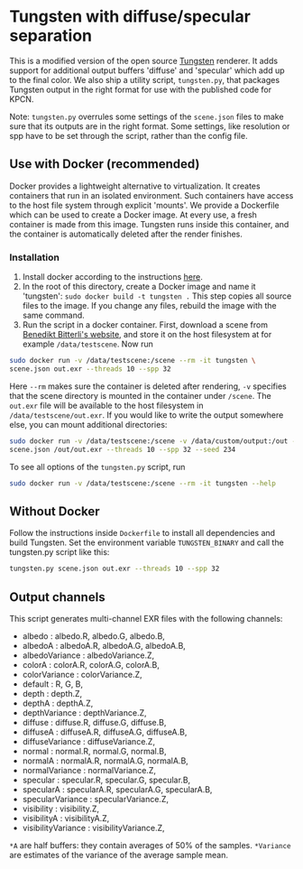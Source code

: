 # Tungsten with diffuse/specular separation

This is a modified version of the open source [Tungsten](https://github.com/tunabrain/tungsten) renderer. It adds support for additional output buffers 'diffuse' and 'specular' which add up to the final color. We also ship a utility script, `tungsten.py`, that packages Tungsten output in the right format for use with the published code for KPCN.

Note: `tungsten.py` overrules some settings of the `scene.json` files to make sure that its outputs are in the right format. Some settings, like resolution or spp have to be set through the script, rather than the config file.

## Use with Docker (recommended)

Docker provides a lightweight alternative to virtualization. It creates containers that run in an isolated environment. Such containers have access to the host file system through explicit 'mounts'. We provide a Dockerfile which can be used to create a Docker image. At every use, a fresh container is made from this image. Tungsten runs inside this container, and the container is automatically deleted after the render finishes.

### Installation

1. Install docker according to the instructions [here](https://docs.docker.com/engine/installation/).
2. In the root of this directory, create a Docker image and name it 'tungsten': `sudo docker build -t tungsten .` This step copies all source files to the image. If you change any files, rebuild the image with the same command.
3. Run the script in a docker container. First, download a scene from [Benedikt Bitterli's website](https://benedikt-bitterli.me/resources/), and store it on the host filesystem at for example `/data/testscene`. Now run

```bash
sudo docker run -v /data/testscene:/scene --rm -it tungsten \
scene.json out.exr --threads 10 --spp 32
```

Here `--rm` makes sure the container is deleted after rendering, `-v` specifies that the scene directory is mounted in the container under `/scene`. The `out.exr` file will be available to the host filesystem in `/data/testscene/out.exr`. If you would like to write the output somewhere else, you can mount additional directories:

```bash
sudo docker run -v /data/testscene:/scene -v /data/custom/output:/out --rm -it tungsten \
scene.json /out/out.exr --threads 10 --spp 32 --seed 234
```

To see all options of the `tungsten.py` script, run

```bash
sudo docker run -v /data/testscene:/scene --rm -it tungsten --help
```

## Without Docker

Follow the instructions inside `Dockerfile` to install all dependencies and build Tungsten. Set the environment variable `TUNGSTEN_BINARY` and call the tungsten.py script like this:

```bash
tungsten.py scene.json out.exr --threads 10 --spp 32
```

## Output channels

This script generates multi-channel EXR files with the following channels:

 - albedo                        : albedo.R, albedo.G, albedo.B,
 - albedoA                       : albedoA.R, albedoA.G, albedoA.B,
 - albedoVariance                : albedoVariance.Z,
 - colorA                        : colorA.R, colorA.G, colorA.B,
 - colorVariance                 : colorVariance.Z,
 - default                       : R, G, B,
 - depth                         : depth.Z,
 - depthA                        : depthA.Z,
 - depthVariance                 : depthVariance.Z,
 - diffuse                       : diffuse.R, diffuse.G, diffuse.B,
 - diffuseA                      : diffuseA.R, diffuseA.G, diffuseA.B,
 - diffuseVariance               : diffuseVariance.Z,
 - normal                        : normal.R, normal.G, normal.B,
 - normalA                       : normalA.R, normalA.G, normalA.B,
 - normalVariance                : normalVariance.Z,
 - specular                      : specular.R, specular.G, specular.B,
 - specularA                     : specularA.R, specularA.G, specularA.B,
 - specularVariance              : specularVariance.Z,
 - visibility                    : visibility.Z,
 - visibilityA                   : visibilityA.Z,
 - visibilityVariance            : visibilityVariance.Z,

`*A` are half buffers: they contain averages of 50% of the samples. `*Variance` are estimates of the variance of the average sample mean.
